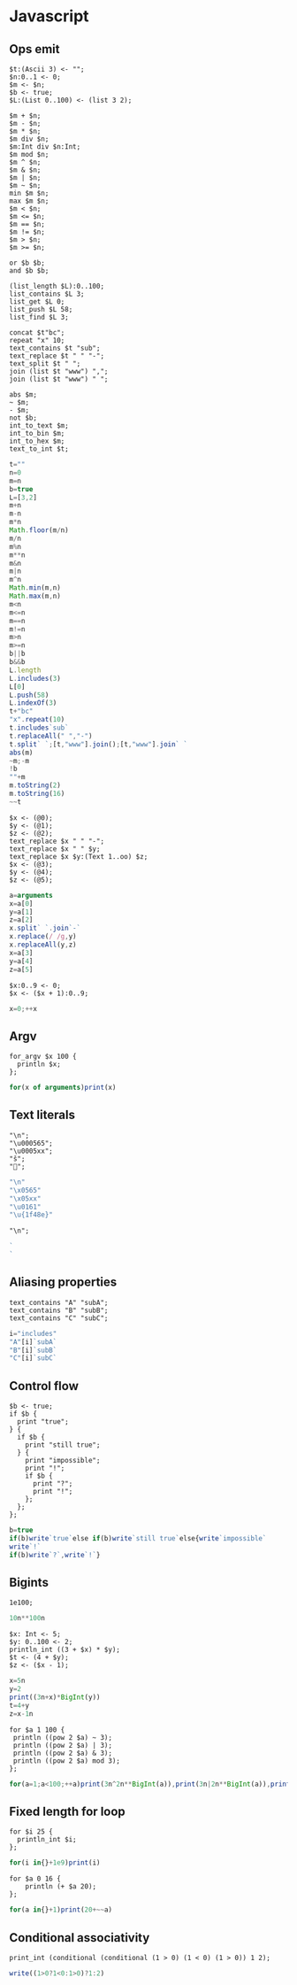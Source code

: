 # Javascript

## Ops emit

```polygolf
$t:(Ascii 3) <- "";
$n:0..1 <- 0;
$m <- $n;
$b <- true;
$L:(List 0..100) <- (list 3 2);

$m + $n;
$m - $n;
$m * $n;
$m div $n;
$m:Int div $n:Int;
$m mod $n;
$m ^ $n;
$m & $n;
$m | $n;
$m ~ $n;
min $m $n;
max $m $n;
$m < $n;
$m <= $n;
$m == $n;
$m != $n;
$m > $n;
$m >= $n;

or $b $b;
and $b $b;

(list_length $L):0..100;
list_contains $L 3;
list_get $L 0;
list_push $L 58;
list_find $L 3;

concat $t"bc";
repeat "x" 10;
text_contains $t "sub";
text_replace $t " " "-";
text_split $t " ";
join (list $t "www") ",";
join (list $t "www") " ";

abs $m;
~ $m;
- $m;
not $b;
int_to_text $m;
int_to_bin $m;
int_to_hex $m;
text_to_int $t;

```

```js nogolf
t=""
n=0
m=n
b=true
L=[3,2]
m+n
m-n
m*n
Math.floor(m/n)
m/n
m%n
m**n
m&n
m|n
m^n
Math.min(m,n)
Math.max(m,n)
m<n
m<=n
m==n
m!=n
m>n
m>=n
b||b
b&&b
L.length
L.includes(3)
L[0]
L.push(58)
L.indexOf(3)
t+"bc"
"x".repeat(10)
t.includes`sub`
t.replaceAll(" ","-")
t.split` `;[t,"www"].join();[t,"www"].join` `
abs(m)
~m;-m
!b
""+m
m.toString(2)
m.toString(16)
~~t
```

```polygolf
$x <- (@0);
$y <- (@1);
$z <- (@2);
text_replace $x " " "-";
text_replace $x " " $y;
text_replace $x $y:(Text 1..oo) $z;
$x <- (@3);
$y <- (@4);
$z <- (@5);
```

```js
a=arguments
x=a[0]
y=a[1]
z=a[2]
x.split` `.join`-`
x.replace(/ /g,y)
x.replaceAll(y,z)
x=a[3]
y=a[4]
z=a[5]
```

```polygolf
$x:0..9 <- 0;
$x <- ($x + 1):0..9;
```

```js simple
x=0;++x
```

## Argv

```polygolf
for_argv $x 100 {
  println $x;
};
```

```js
for(x of arguments)print(x)
```

## Text literals

```polygolf
"\n";
"\u000565";
"\u0005xx";
"š";
"💎";
```

```js nogolf 32..127
"\n"
"\x0565"
"\x05xx"
"\u0161"
"\u{1f48e}"
```

```polygolf
"\n";
```

```js nogolf
`
`
```

## Aliasing properties

```polygolf
text_contains "A" "subA";
text_contains "B" "subB";
text_contains "C" "subC";
```

```js
i="includes"
"A"[i]`subA`
"B"[i]`subB`
"C"[i]`subC`
```

## Control flow

```polygolf
$b <- true;
if $b {
  print "true";
} {
  if $b {
    print "still true";
  } {
    print "impossible";
    print "!";
    if $b {
      print "?";
      print "!";
    };
  };
};
```

```js nogolf
b=true
if(b)write`true`else if(b)write`still true`else{write`impossible`
write`!`
if(b)write`?`,write`!`}
```

## Bigints

```polygolf
1e100;
```

```js
10n**100n
```

```polygolf
$x: Int <- 5;
$y: 0..100 <- 2;
println_int ((3 + $x) * $y);
$t <- (4 + $y);
$z <- ($x - 1);
```

```js nogolf
x=5n
y=2
print((3n+x)*BigInt(y))
t=4+y
z=x-1n
```

```polygolf
for $a 1 100 {
 println ((pow 2 $a) ~ 3);
 println ((pow 2 $a) | 3);
 println ((pow 2 $a) & 3);
 println ((pow 2 $a) mod 3);
};
```

```js nogolf
for(a=1;a<100;++a)print(3n^2n**BigInt(a)),print(3n|2n**BigInt(a)),print(3n&2n**BigInt(a)),print(2n**BigInt(a)%3n)
```

## Fixed length for loop

```polygolf
for $i 25 {
  println_int $i;
};
```

```js
for(i in{}+1e9)print(i)
```

```polygolf
for $a 0 16 {
    println (+ $a 20);
};
```

```js
for(a in{}+1)print(20+~~a)
```

## Conditional associativity

```polygolf
print_int (conditional (conditional (1 > 0) (1 < 0) (1 > 0)) 1 2);
```

```js nogolf
write((1>0?1<0:1>0)?1:2)
```
